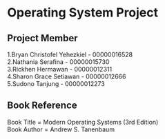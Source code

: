 # Operating System Project

## Project Member
1.Bryan Christofel Yehezkiel  - 00000016528 <br>
2.Nathania Serafina           - 00000015730 <br>
3.Rickhen Hermawan            - 00000012311 <br>
4.Sharon Grace Setiawan       - 00000012666 <br>
5.Sudono Tanjung              - 00000012273

## Book Reference
Book Title  = Modern Operating Systems (3rd Edition) <br>
Book Author = Andrew S. Tanenbaum
